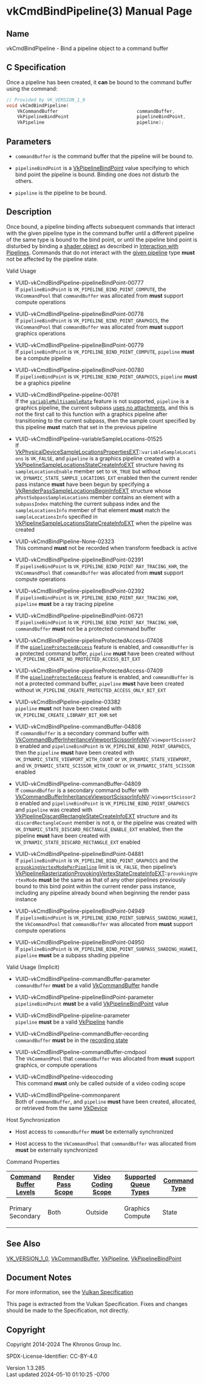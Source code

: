 # vkCmdBindPipeline(3) Manual Page

## Name

vkCmdBindPipeline - Bind a pipeline object to a command buffer



## <a href="#_c_specification" class="anchor"></a>C Specification

Once a pipeline has been created, it **can** be bound to the command
buffer using the command:

``` c
// Provided by VK_VERSION_1_0
void vkCmdBindPipeline(
    VkCommandBuffer                             commandBuffer,
    VkPipelineBindPoint                         pipelineBindPoint,
    VkPipeline                                  pipeline);
```

## <a href="#_parameters" class="anchor"></a>Parameters

- `commandBuffer` is the command buffer that the pipeline will be bound
  to.

- `pipelineBindPoint` is a
  [VkPipelineBindPoint](https://registry.khronos.org/vulkan/specs/1.3-extensions/man/html/VkPipelineBindPoint.html) value specifying to
  which bind point the pipeline is bound. Binding one does not disturb
  the others.

- `pipeline` is the pipeline to be bound.

## <a href="#_description" class="anchor"></a>Description

Once bound, a pipeline binding affects subsequent commands that interact
with the given pipeline type in the command buffer until a different
pipeline of the same type is bound to the bind point, or until the
pipeline bind point is disturbed by binding a <a
href="https://registry.khronos.org/vulkan/specs/1.3-extensions/html/vkspec.html#shaders-objects"
target="_blank" rel="noopener">shader object</a> as described in <a
href="https://registry.khronos.org/vulkan/specs/1.3-extensions/html/vkspec.html#shaders-objects-pipeline-interaction"
target="_blank" rel="noopener">Interaction with Pipelines</a>. Commands
that do not interact with the <a
href="https://registry.khronos.org/vulkan/specs/1.3-extensions/html/vkspec.html#shaders-binding"
target="_blank" rel="noopener">given pipeline</a> type **must** not be
affected by the pipeline state.

Valid Usage

- <a href="#VUID-vkCmdBindPipeline-pipelineBindPoint-00777"
  id="VUID-vkCmdBindPipeline-pipelineBindPoint-00777"></a>
  VUID-vkCmdBindPipeline-pipelineBindPoint-00777  
  If `pipelineBindPoint` is `VK_PIPELINE_BIND_POINT_COMPUTE`, the
  `VkCommandPool` that `commandBuffer` was allocated from **must**
  support compute operations

- <a href="#VUID-vkCmdBindPipeline-pipelineBindPoint-00778"
  id="VUID-vkCmdBindPipeline-pipelineBindPoint-00778"></a>
  VUID-vkCmdBindPipeline-pipelineBindPoint-00778  
  If `pipelineBindPoint` is `VK_PIPELINE_BIND_POINT_GRAPHICS`, the
  `VkCommandPool` that `commandBuffer` was allocated from **must**
  support graphics operations

- <a href="#VUID-vkCmdBindPipeline-pipelineBindPoint-00779"
  id="VUID-vkCmdBindPipeline-pipelineBindPoint-00779"></a>
  VUID-vkCmdBindPipeline-pipelineBindPoint-00779  
  If `pipelineBindPoint` is `VK_PIPELINE_BIND_POINT_COMPUTE`, `pipeline`
  **must** be a compute pipeline

- <a href="#VUID-vkCmdBindPipeline-pipelineBindPoint-00780"
  id="VUID-vkCmdBindPipeline-pipelineBindPoint-00780"></a>
  VUID-vkCmdBindPipeline-pipelineBindPoint-00780  
  If `pipelineBindPoint` is `VK_PIPELINE_BIND_POINT_GRAPHICS`,
  `pipeline` **must** be a graphics pipeline

- <a href="#VUID-vkCmdBindPipeline-pipeline-00781"
  id="VUID-vkCmdBindPipeline-pipeline-00781"></a>
  VUID-vkCmdBindPipeline-pipeline-00781  
  If the <a
  href="https://registry.khronos.org/vulkan/specs/1.3-extensions/html/vkspec.html#features-variableMultisampleRate"
  target="_blank" rel="noopener"><code>variableMultisampleRate</code></a>
  feature is not supported, `pipeline` is a graphics pipeline, the
  current subpass <a
  href="https://registry.khronos.org/vulkan/specs/1.3-extensions/html/vkspec.html#renderpass-noattachments"
  target="_blank" rel="noopener">uses no attachments</a>, and this is
  not the first call to this function with a graphics pipeline after
  transitioning to the current subpass, then the sample count specified
  by this pipeline **must** match that set in the previous pipeline

- <a href="#VUID-vkCmdBindPipeline-variableSampleLocations-01525"
  id="VUID-vkCmdBindPipeline-variableSampleLocations-01525"></a>
  VUID-vkCmdBindPipeline-variableSampleLocations-01525  
  If
  [VkPhysicalDeviceSampleLocationsPropertiesEXT](https://registry.khronos.org/vulkan/specs/1.3-extensions/man/html/VkPhysicalDeviceSampleLocationsPropertiesEXT.html)::`variableSampleLocations`
  is `VK_FALSE`, and `pipeline` is a graphics pipeline created with a
  [VkPipelineSampleLocationsStateCreateInfoEXT](https://registry.khronos.org/vulkan/specs/1.3-extensions/man/html/VkPipelineSampleLocationsStateCreateInfoEXT.html)
  structure having its `sampleLocationsEnable` member set to `VK_TRUE`
  but without `VK_DYNAMIC_STATE_SAMPLE_LOCATIONS_EXT` enabled then the
  current render pass instance **must** have been begun by specifying a
  [VkRenderPassSampleLocationsBeginInfoEXT](https://registry.khronos.org/vulkan/specs/1.3-extensions/man/html/VkRenderPassSampleLocationsBeginInfoEXT.html)
  structure whose `pPostSubpassSampleLocations` member contains an
  element with a `subpassIndex` matching the current subpass index and
  the `sampleLocationsInfo` member of that element **must** match the
  `sampleLocationsInfo` specified in
  [VkPipelineSampleLocationsStateCreateInfoEXT](https://registry.khronos.org/vulkan/specs/1.3-extensions/man/html/VkPipelineSampleLocationsStateCreateInfoEXT.html)
  when the pipeline was created

- <a href="#VUID-vkCmdBindPipeline-None-02323"
  id="VUID-vkCmdBindPipeline-None-02323"></a>
  VUID-vkCmdBindPipeline-None-02323  
  This command **must** not be recorded when transform feedback is
  active

- <a href="#VUID-vkCmdBindPipeline-pipelineBindPoint-02391"
  id="VUID-vkCmdBindPipeline-pipelineBindPoint-02391"></a>
  VUID-vkCmdBindPipeline-pipelineBindPoint-02391  
  If `pipelineBindPoint` is `VK_PIPELINE_BIND_POINT_RAY_TRACING_KHR`,
  the `VkCommandPool` that `commandBuffer` was allocated from **must**
  support compute operations

- <a href="#VUID-vkCmdBindPipeline-pipelineBindPoint-02392"
  id="VUID-vkCmdBindPipeline-pipelineBindPoint-02392"></a>
  VUID-vkCmdBindPipeline-pipelineBindPoint-02392  
  If `pipelineBindPoint` is `VK_PIPELINE_BIND_POINT_RAY_TRACING_KHR`,
  `pipeline` **must** be a ray tracing pipeline

- <a href="#VUID-vkCmdBindPipeline-pipelineBindPoint-06721"
  id="VUID-vkCmdBindPipeline-pipelineBindPoint-06721"></a>
  VUID-vkCmdBindPipeline-pipelineBindPoint-06721  
  If `pipelineBindPoint` is `VK_PIPELINE_BIND_POINT_RAY_TRACING_KHR`,
  `commandBuffer` **must** not be a protected command buffer

- <a href="#VUID-vkCmdBindPipeline-pipelineProtectedAccess-07408"
  id="VUID-vkCmdBindPipeline-pipelineProtectedAccess-07408"></a>
  VUID-vkCmdBindPipeline-pipelineProtectedAccess-07408  
  If the <a
  href="https://registry.khronos.org/vulkan/specs/1.3-extensions/html/vkspec.html#features-pipelineProtectedAccess"
  target="_blank" rel="noopener"><code>pipelineProtectedAccess</code></a>
  feature is enabled, and `commandBuffer` is a protected command buffer,
  `pipeline` **must** have been created without
  `VK_PIPELINE_CREATE_NO_PROTECTED_ACCESS_BIT_EXT`

- <a href="#VUID-vkCmdBindPipeline-pipelineProtectedAccess-07409"
  id="VUID-vkCmdBindPipeline-pipelineProtectedAccess-07409"></a>
  VUID-vkCmdBindPipeline-pipelineProtectedAccess-07409  
  If the <a
  href="https://registry.khronos.org/vulkan/specs/1.3-extensions/html/vkspec.html#features-pipelineProtectedAccess"
  target="_blank" rel="noopener"><code>pipelineProtectedAccess</code></a>
  feature is enabled, and `commandBuffer` is not a protected command
  buffer, `pipeline` **must** have been created without
  `VK_PIPELINE_CREATE_PROTECTED_ACCESS_ONLY_BIT_EXT`

- <a href="#VUID-vkCmdBindPipeline-pipeline-03382"
  id="VUID-vkCmdBindPipeline-pipeline-03382"></a>
  VUID-vkCmdBindPipeline-pipeline-03382  
  `pipeline` **must** not have been created with
  `VK_PIPELINE_CREATE_LIBRARY_BIT_KHR` set

- <a href="#VUID-vkCmdBindPipeline-commandBuffer-04808"
  id="VUID-vkCmdBindPipeline-commandBuffer-04808"></a>
  VUID-vkCmdBindPipeline-commandBuffer-04808  
  If `commandBuffer` is a secondary command buffer with
  [VkCommandBufferInheritanceViewportScissorInfoNV](https://registry.khronos.org/vulkan/specs/1.3-extensions/man/html/VkCommandBufferInheritanceViewportScissorInfoNV.html)::`viewportScissor2D`
  enabled and `pipelineBindPoint` is `VK_PIPELINE_BIND_POINT_GRAPHICS`,
  then the `pipeline` **must** have been created with
  `VK_DYNAMIC_STATE_VIEWPORT_WITH_COUNT` or `VK_DYNAMIC_STATE_VIEWPORT`,
  and `VK_DYNAMIC_STATE_SCISSOR_WITH_COUNT` or
  `VK_DYNAMIC_STATE_SCISSOR` enabled

- <a href="#VUID-vkCmdBindPipeline-commandBuffer-04809"
  id="VUID-vkCmdBindPipeline-commandBuffer-04809"></a>
  VUID-vkCmdBindPipeline-commandBuffer-04809  
  If `commandBuffer` is a secondary command buffer with
  [VkCommandBufferInheritanceViewportScissorInfoNV](https://registry.khronos.org/vulkan/specs/1.3-extensions/man/html/VkCommandBufferInheritanceViewportScissorInfoNV.html)::`viewportScissor2D`
  enabled and `pipelineBindPoint` is `VK_PIPELINE_BIND_POINT_GRAPHICS`
  and `pipeline` was created with
  [VkPipelineDiscardRectangleStateCreateInfoEXT](https://registry.khronos.org/vulkan/specs/1.3-extensions/man/html/VkPipelineDiscardRectangleStateCreateInfoEXT.html)
  structure and its `discardRectangleCount` member is not `0`, or the
  pipeline was created with
  `VK_DYNAMIC_STATE_DISCARD_RECTANGLE_ENABLE_EXT` enabled, then the
  pipeline **must** have been created with
  `VK_DYNAMIC_STATE_DISCARD_RECTANGLE_EXT` enabled

- <a href="#VUID-vkCmdBindPipeline-pipelineBindPoint-04881"
  id="VUID-vkCmdBindPipeline-pipelineBindPoint-04881"></a>
  VUID-vkCmdBindPipeline-pipelineBindPoint-04881  
  If `pipelineBindPoint` is `VK_PIPELINE_BIND_POINT_GRAPHICS` and the <a
  href="https://registry.khronos.org/vulkan/specs/1.3-extensions/html/vkspec.html#limits-provokingVertexModePerPipeline"
  target="_blank"
  rel="noopener"><code>provokingVertexModePerPipeline</code></a> limit
  is `VK_FALSE`, then pipeline’s
  [VkPipelineRasterizationProvokingVertexStateCreateInfoEXT](https://registry.khronos.org/vulkan/specs/1.3-extensions/man/html/VkPipelineRasterizationProvokingVertexStateCreateInfoEXT.html)::`provokingVertexMode`
  **must** be the same as that of any other pipelines previously bound
  to this bind point within the current render pass instance, including
  any pipeline already bound when beginning the render pass instance

- <a href="#VUID-vkCmdBindPipeline-pipelineBindPoint-04949"
  id="VUID-vkCmdBindPipeline-pipelineBindPoint-04949"></a>
  VUID-vkCmdBindPipeline-pipelineBindPoint-04949  
  If `pipelineBindPoint` is
  `VK_PIPELINE_BIND_POINT_SUBPASS_SHADING_HUAWEI`, the `VkCommandPool`
  that `commandBuffer` was allocated from **must** support compute
  operations

- <a href="#VUID-vkCmdBindPipeline-pipelineBindPoint-04950"
  id="VUID-vkCmdBindPipeline-pipelineBindPoint-04950"></a>
  VUID-vkCmdBindPipeline-pipelineBindPoint-04950  
  If `pipelineBindPoint` is
  `VK_PIPELINE_BIND_POINT_SUBPASS_SHADING_HUAWEI`, `pipeline` **must**
  be a subpass shading pipeline

Valid Usage (Implicit)

- <a href="#VUID-vkCmdBindPipeline-commandBuffer-parameter"
  id="VUID-vkCmdBindPipeline-commandBuffer-parameter"></a>
  VUID-vkCmdBindPipeline-commandBuffer-parameter  
  `commandBuffer` **must** be a valid
  [VkCommandBuffer](https://registry.khronos.org/vulkan/specs/1.3-extensions/man/html/VkCommandBuffer.html) handle

- <a href="#VUID-vkCmdBindPipeline-pipelineBindPoint-parameter"
  id="VUID-vkCmdBindPipeline-pipelineBindPoint-parameter"></a>
  VUID-vkCmdBindPipeline-pipelineBindPoint-parameter  
  `pipelineBindPoint` **must** be a valid
  [VkPipelineBindPoint](https://registry.khronos.org/vulkan/specs/1.3-extensions/man/html/VkPipelineBindPoint.html) value

- <a href="#VUID-vkCmdBindPipeline-pipeline-parameter"
  id="VUID-vkCmdBindPipeline-pipeline-parameter"></a>
  VUID-vkCmdBindPipeline-pipeline-parameter  
  `pipeline` **must** be a valid [VkPipeline](https://registry.khronos.org/vulkan/specs/1.3-extensions/man/html/VkPipeline.html) handle

- <a href="#VUID-vkCmdBindPipeline-commandBuffer-recording"
  id="VUID-vkCmdBindPipeline-commandBuffer-recording"></a>
  VUID-vkCmdBindPipeline-commandBuffer-recording  
  `commandBuffer` **must** be in the [recording
  state](#commandbuffers-lifecycle)

- <a href="#VUID-vkCmdBindPipeline-commandBuffer-cmdpool"
  id="VUID-vkCmdBindPipeline-commandBuffer-cmdpool"></a>
  VUID-vkCmdBindPipeline-commandBuffer-cmdpool  
  The `VkCommandPool` that `commandBuffer` was allocated from **must**
  support graphics, or compute operations

- <a href="#VUID-vkCmdBindPipeline-videocoding"
  id="VUID-vkCmdBindPipeline-videocoding"></a>
  VUID-vkCmdBindPipeline-videocoding  
  This command **must** only be called outside of a video coding scope

- <a href="#VUID-vkCmdBindPipeline-commonparent"
  id="VUID-vkCmdBindPipeline-commonparent"></a>
  VUID-vkCmdBindPipeline-commonparent  
  Both of `commandBuffer`, and `pipeline` **must** have been created,
  allocated, or retrieved from the same [VkDevice](https://registry.khronos.org/vulkan/specs/1.3-extensions/man/html/VkDevice.html)

Host Synchronization

- Host access to `commandBuffer` **must** be externally synchronized

- Host access to the `VkCommandPool` that `commandBuffer` was allocated
  from **must** be externally synchronized

Command Properties

<table class="tableblock frame-all grid-all stretch">
<colgroup>
<col style="width: 20%" />
<col style="width: 20%" />
<col style="width: 20%" />
<col style="width: 20%" />
<col style="width: 20%" />
</colgroup>
<thead>
<tr class="header">
<th class="tableblock halign-left valign-top"><a
href="#VkCommandBufferLevel">Command Buffer Levels</a></th>
<th class="tableblock halign-left valign-top"><a
href="#vkCmdBeginRenderPass">Render Pass Scope</a></th>
<th class="tableblock halign-left valign-top"><a
href="#vkCmdBeginVideoCodingKHR">Video Coding Scope</a></th>
<th class="tableblock halign-left valign-top"><a
href="#VkQueueFlagBits">Supported Queue Types</a></th>
<th class="tableblock halign-left valign-top"><a
href="#fundamentals-queueoperation-command-types">Command Type</a></th>
</tr>
</thead>
<tbody>
<tr class="odd">
<td class="tableblock halign-left valign-top"><p>Primary<br />
Secondary</p></td>
<td class="tableblock halign-left valign-top"><p>Both</p></td>
<td class="tableblock halign-left valign-top"><p>Outside</p></td>
<td class="tableblock halign-left valign-top"><p>Graphics<br />
Compute</p></td>
<td class="tableblock halign-left valign-top"><p>State</p></td>
</tr>
</tbody>
</table>

## <a href="#_see_also" class="anchor"></a>See Also

[VK_VERSION_1_0](https://registry.khronos.org/vulkan/specs/1.3-extensions/man/html/VK_VERSION_1_0.html),
[VkCommandBuffer](https://registry.khronos.org/vulkan/specs/1.3-extensions/man/html/VkCommandBuffer.html), [VkPipeline](https://registry.khronos.org/vulkan/specs/1.3-extensions/man/html/VkPipeline.html),
[VkPipelineBindPoint](https://registry.khronos.org/vulkan/specs/1.3-extensions/man/html/VkPipelineBindPoint.html)

## <a href="#_document_notes" class="anchor"></a>Document Notes

For more information, see the <a
href="https://registry.khronos.org/vulkan/specs/1.3-extensions/html/vkspec.html#vkCmdBindPipeline"
target="_blank" rel="noopener">Vulkan Specification</a>

This page is extracted from the Vulkan Specification. Fixes and changes
should be made to the Specification, not directly.

## <a href="#_copyright" class="anchor"></a>Copyright

Copyright 2014-2024 The Khronos Group Inc.

SPDX-License-Identifier: CC-BY-4.0

Version 1.3.285  
Last updated 2024-05-10 01:10:25 -0700
